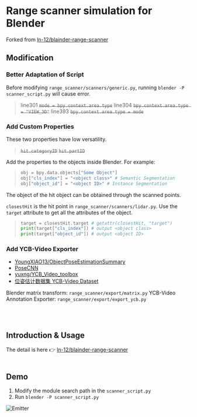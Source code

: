 # Range scanner simulation for Blender

Forked from [ln-12/blainder-range-scanner](https://github.com/ln-12/blainder-range-scanner)

## Modification
### Better Adaptation of Script
Before modifying `range_scanner/scanners/generic.py`, running `blender -P scanner_script.py` will cause error.
> line301 ~~`mode = bpy.context.area.type`~~
> line304 ~~`bpy.context.area.type = "VIEW_3D"`~~
> line393 ~~`bpy.context.area.type = mode`~~

### Add Custom Properties
These two properties have low versatility.
> ~~`hit.categoryID`~~
> ~~`hit.partID`~~

Add the properties to the objects inside Blender.
For example:
> ```python
> obj = bpy.data.objects["Some Object"]
> obj["cls_index"] = "<object class>" # Semantic Segmentation
> obj["object_id"] = "<object ID>" # Instance Segmentation
> ```

The object of the hit object can be obtained through the scanned points.

`closestHit` is the hit point in `range_scanner/scanners/lidar.py`.
Use the `target` attribute to get all the attributes of the object. 
> ```python
> target = closestHit.target # getattr(closestHit, "target")
> print(target["cls_index"]) # output <object class>
> print(target["object_id"]) # output <object ID>
> ```

### Add YCB-Video Exporter
- [YoungXIAO13/ObjectPoseEstimationSummary](https://github.com/YoungXIAO13/ObjectPoseEstimationSummary)
- [PoseCNN](https://rse-lab.cs.washington.edu/projects/posecnn/)
- [yuxng/YCB_Video_toolbox](https://github.com/yuxng/YCB_Video_toolbox)
- [位姿估计数据集 YCB-Video Dataset](https://zhuanlan.zhihu.com/p/89951893)

Blender matrix transform: `range_scanner/export/matrix.py` 
YCB-Video Annotation Exporter: `range_scanner/export/export_ycb.py`

<br /><br />

## Introduction & Usage
The detail is here 👉 [ln-12/blainder-range-scanner](https://github.com/ln-12/blainder-range-scanner/blob/main/README.md)
<br /><br />

## Demo
1. Modify the module search path in the `scanner_script.py`
2. Run `blender -P scanner_script.py`

![Emitter](images/demo.jpg)
<br /><br />
